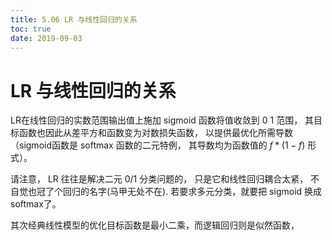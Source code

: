 ```yaml
---
title: 5.06 LR 与线性回归的关系
toc: true
date: 2019-09-03
---
```


# LR 与线性回归的关系

LR在线性回归的实数范围输出值上施加 sigmoid 函数将值收敛到 $0~1$ 范围， 其目标函数也因此从差平方和函数变为对数损失函数， 以提供最优化所需导数（sigmoid函数是 softmax 函数的二元特例， 其导数均为函数值的 $f*(1-f)$ 形式）。

请注意， LR 往往是解决二元 0/1 分类问题的， 只是它和线性回归耦合太紧， 不自觉也冠了个回归的名字(马甲无处不在). 若要求多元分类，就要把 sigmoid 换成 softmax了。


其次经典线性模型的优化目标函数是最小二乘，而逻辑回归则是似然函数，

